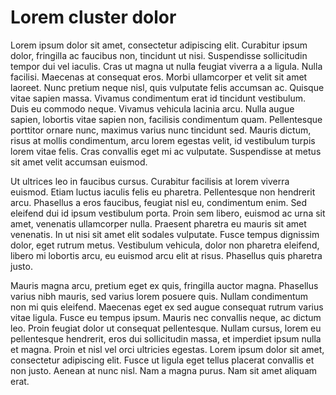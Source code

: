 # Lorem cluster dolor

Lorem ipsum dolor sit amet, consectetur adipiscing elit. Curabitur ipsum dolor, fringilla ac faucibus non, tincidunt ut nisi. Suspendisse sollicitudin tempor dui vel iaculis. Cras ut magna ut nulla feugiat viverra a a ligula. Nulla facilisi. Maecenas at consequat eros. Morbi ullamcorper et velit sit amet laoreet. Nunc pretium neque nisl, quis vulputate felis accumsan ac. Quisque vitae sapien massa. Vivamus condimentum erat id tincidunt vestibulum. Duis eu commodo neque. Vivamus vehicula lacinia arcu. Nulla augue sapien, lobortis vitae sapien non, facilisis condimentum quam. Pellentesque porttitor ornare nunc, maximus varius nunc tincidunt sed. Mauris dictum, risus at mollis condimentum, arcu lorem egestas velit, id vestibulum turpis lorem vitae felis. Cras convallis eget mi ac vulputate. Suspendisse at metus sit amet velit accumsan euismod.

Ut ultrices leo in faucibus cursus. Curabitur facilisis at lorem viverra euismod. Etiam luctus iaculis felis eu pharetra. Pellentesque non hendrerit arcu. Phasellus a eros faucibus, feugiat nisl eu, condimentum enim. Sed eleifend dui id ipsum vestibulum porta. Proin sem libero, euismod ac urna sit amet, venenatis ullamcorper nulla. Praesent pharetra eu mauris sit amet venenatis. In ut nisi sit amet elit sodales vulputate. Fusce tempus dignissim dolor, eget rutrum metus. Vestibulum vehicula, dolor non pharetra eleifend, libero mi lobortis arcu, eu euismod arcu elit at risus. Phasellus quis pharetra justo.

Mauris magna arcu, pretium eget ex quis, fringilla auctor magna. Phasellus varius nibh mauris, sed varius lorem posuere quis. Nullam condimentum non mi quis eleifend. Maecenas eget ex sed augue consequat rutrum varius vitae ligula. Fusce eu tempus ipsum. Mauris nec convallis neque, ac dictum leo. Proin feugiat dolor ut consequat pellentesque. Nullam cursus, lorem eu pellentesque hendrerit, eros dui sollicitudin massa, et imperdiet ipsum nulla et magna. Proin et nisl vel orci ultricies egestas. Lorem ipsum dolor sit amet, consectetur adipiscing elit. Fusce ut ligula eget tellus placerat convallis et non justo. Aenean at nunc nisl. Nam a magna purus. Nam sit amet aliquam erat.
